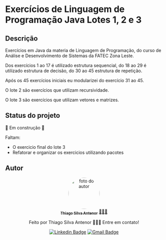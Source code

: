 # Exercícios de Linguagem de Programação Java Lotes 1, 2 e 3

## Descrição
Exercícios em Java da materia de Linguagem de Programação, do curso de Análise e Desenvolvimento de Sistemas da FATEC Zona Leste.

Dos exercícios 1 ao 17 é utilizado estrutura sequencial, do 18 ao 29 é utilizado estrutura de decisão, do 30 ao 45 estrutura de repetição.

Após os 45 exercícios iniciais eu modularizei do exercício 31 ao 45.

O lote 2 são exercícios que utilizam recursividade.

O lote 3 são exercícios que utilizam vetores e matrizes.

## Status do projeto
🚧 Em construção 🚧

Faltam:
- O exercicio final do lote 3
- Refatorar e organizar os exercicios utilizando pacotes

  
## Autor
<div align="center">
<a href="https://www.linkedin.com/in/thiago-antenor/">
<img style="border-radius: 50%;" src="https://avatars.githubusercontent.com/u/99970279?v=4" width="100px;" alt="foto do autor"/>
 <br />
 <sub><b>Thiago Silva Antenor</b></sub></a> <a href="https://www.linkedin.com/in/thiago-antenor/" title="Linkedin"> 🧑🏾‍💻</a>


Feito por Thiago Silva Antenor 👨🏾‍💻 Entre em contato!

[![Linkedin Badge](https://img.shields.io/badge/-Thiago-blue?style=flat-square&logo=Linkedin&logoColor=white&link=https://www.linkedin.com/in/thiago-antenor/)](https://www.linkedin.com/in/thiago-antenor/) 
[![Gmail Badge](https://img.shields.io/badge/-thiagoantenor31@gmail.com-c14438?style=flat-square&logo=Gmail&logoColor=white&link=mailto:thiagoantenor31.com)](mailto:thiagoantenor31.com)
</div>
